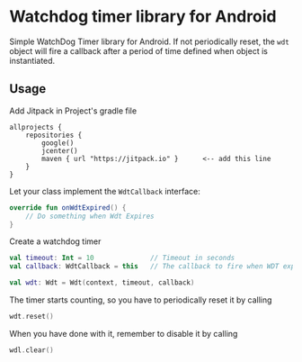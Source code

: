 # Watchdog timer library for Android

Simple WatchDog Timer library for Android. If not periodically reset, the ```wdt``` object will fire a callback after a period of time defined when object is instantiated.

## Usage

Add Jitpack in Project's gradle file

```
allprojects {
    repositories {
        google()
        jcenter()
        maven { url "https://jitpack.io" }      <-- add this line
    }
}
```

Let your class implement the ```WdtCallback``` interface:
```kotlin
override fun onWdtExpired() {
    // Do something when Wdt Expires
}
```
Create a watchdog timer 

```kotlin
val timeout: Int = 10              // Timeout in seconds
val callback: WdtCallback = this   // The callback to fire when WDT expires

val wdt: Wdt = Wdt(context, timeout, callback)

```

The timer starts counting, so you have to periodically reset it by calling

```kotlin
wdt.reset()
```

When you have done with it, remember to disable it by calling
```kotlin
wdl.clear()
```
